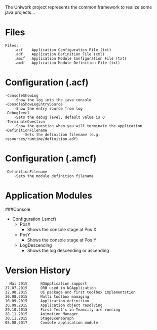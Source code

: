 The Uniwork project represents the common framework to realize some java projects...

Files
=====
    
    Files:
        .acf    Application Configuration File (txt)
        .adf    Application Definition File (xml)
        .amcf   Application Module Configuration File (txt)        
        .amdf   Application Module Definition File (txt)

Configuration (.acf)
====================

    -ConsoleShowLog
        -Show the log into the java console
    -ConsoleShowLogEntrySource
        -Show the entry source from log
    -Debuglevel
        -Sets the debug level, default value is 0
    -TerminateQuestion
        -Show the question when you will terminate the application
    -DefinitionFilename
            -Sets the definition filename (e.g. resources/runtime/definition.adf)   
        
Configuration (.amcf)
=====================

    -DefinitionFilename
        -Sets the module definition filename

Application Modules
===================

###Console
-   Configuration (.amcf)
       -    PosX
            -   Shows the console stage at Pos X   
       -    PosY
            -   Shows the console stage at Pos Y   
       -    LogDescending
            -   Shows the log descending or ascending 


Version History
===============

      Mai 2015      NGApplication support
    27.07.2015      ORB used in NGApplication
    22.08.2015      UI package and first toolbox implementation
    30.08.2015      Multi toolbox managing
    10.09.2015      Application definition
    30.09.2015      Application object resolving
    29.10.2015      First Test's in Teamcity are running
    28.11.2015      Animation Manager
    30.11.2015      StageSceneGraph
    05.08.2017      Console application module